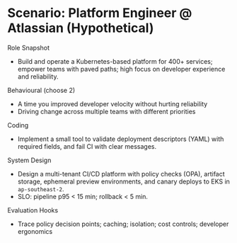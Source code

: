 # Scenario: Platform Engineer @ Atlassian (Hypothetical)

Role Snapshot

- Build and operate a Kubernetes-based platform for 400+ services; empower teams with paved paths; high focus on developer experience and reliability.

Behavioural (choose 2)

- A time you improved developer velocity without hurting reliability
- Driving change across multiple teams with different priorities

Coding

- Implement a small tool to validate deployment descriptors (YAML) with required fields, and fail CI with clear messages.

System Design

- Design a multi-tenant CI/CD platform with policy checks (OPA), artifact storage, ephemeral preview environments, and canary deploys to EKS in `ap-southeast-2`.
- SLO: pipeline p95 < 15 min; rollback < 5 min.

Evaluation Hooks

- Trace policy decision points; caching; isolation; cost controls; developer ergonomics
